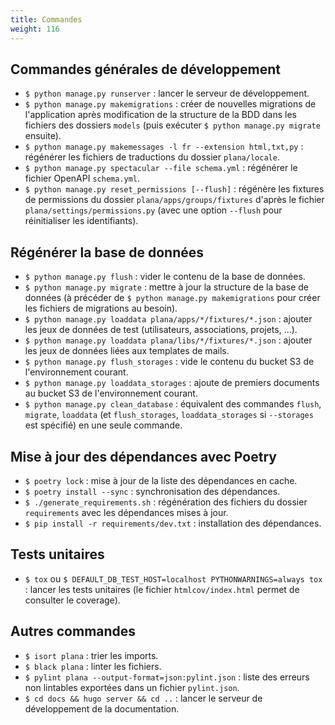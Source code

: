 ```yaml
---
title: Commandes
weight: 116
---
```


## Commandes générales de développement

- `$ python manage.py runserver` : lancer le serveur de développement.
- `$ python manage.py makemigrations` : créer de nouvelles migrations de l'application après modification de la structure de la BDD dans les fichiers des dossiers `models` (puis exécuter `$ python manage.py migrate` ensuite).
- `$ python manage.py makemessages -l fr --extension html,txt,py` : régénérer les fichiers de traductions du dossier `plana/locale`.
- `$ python manage.py spectacular --file schema.yml` : régénérer le fichier OpenAPI `schema.yml`.
- `$ python manage.py reset_permissions [--flush]` : régénère les fixtures de permissions du dossier `plana/apps/groups/fixtures` d'après le fichier `plana/settings/permissions.py` (avec une option `--flush` pour réinitialiser les identifiants).

## Régénérer la base de données

- `$ python manage.py flush` : vider le contenu de la base de données.
- `$ python manage.py migrate` : mettre à jour la structure de la base de données (à précéder de `$ python manage.py makemigrations` pour créer les fichiers de migrations au besoin).
- `$ python manage.py loaddata plana/apps/*/fixtures/*.json` : ajouter les jeux de données de test (utilisateurs, associations, projets, ...).
- `$ python manage.py loaddata plana/libs/*/fixtures/*.json` : ajouter les jeux de données liées aux templates de mails.
- `$ python manage.py flush_storages` : vide le contenu du bucket S3 de l'environnement courant.
- `$ python manage.py loaddata_storages` : ajoute de premiers documents au bucket S3 de l'environnement courant.
- `$ python manage.py clean_database` : équivalent des commandes `flush`, `migrate`, `loaddata` (et `flush_storages`, `loaddata_storages` si `--storages` est spécifié) en une seule commande.

## Mise à jour des dépendances avec Poetry

- `$ poetry lock` : mise à jour de la liste des dépendances en cache.
- `$ poetry install --sync` : synchronisation des dépendances.
- `$ ./generate_requirements.sh` : régénération des fichiers du dossier `requirements` avec les dépendances mises à jour.
- `$ pip install -r requirements/dev.txt` : installation des dépendances.

## Tests unitaires

- `$ tox` ou `$ DEFAULT_DB_TEST_HOST=localhost PYTHONWARNINGS=always tox` : lancer les tests unitaires (le fichier `htmlcov/index.html` permet de consulter le coverage).

## Autres commandes

- `$ isort plana` : trier les imports.
- `$ black plana` : linter les fichiers.
- `$ pylint plana --output-format=json:pylint.json` : liste des erreurs non lintables exportées dans un fichier `pylint.json`.
- `$ cd docs && hugo server && cd ..` : lancer le serveur de développement de la documentation.
